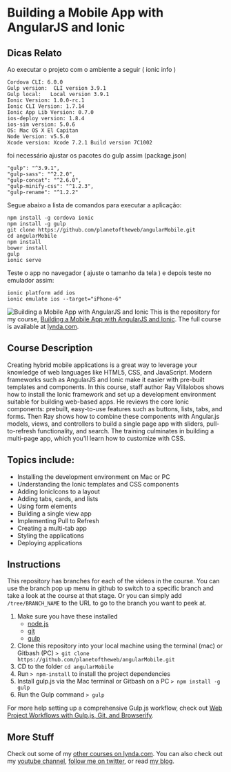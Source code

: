 # Building a Mobile App with AngularJS and Ionic

## Dicas Relato
Ao executar o projeto com o ambiente a seguir ( ionic info ) 

    Cordova CLI: 6.0.0
    Gulp version:  CLI version 3.9.1
    Gulp local:   Local version 3.9.1
    Ionic Version: 1.0.0-rc.1
    Ionic CLI Version: 1.7.14
    Ionic App Lib Version: 0.7.0
    ios-deploy version: 1.8.4 
    ios-sim version: 5.0.6 
    OS: Mac OS X El Capitan
    Node Version: v5.5.0
    Xcode version: Xcode 7.2.1 Build version 7C1002 

foi necessário ajustar os pacotes do gulp assim (package.json)

    "gulp": "^3.9.1",
    "gulp-sass": "^2.2.0",
    "gulp-concat": "^2.6.0",
    "gulp-minify-css": "^1.2.3",
    "gulp-rename": "^1.2.2"

Segue abaixo a lista de comandos para executar a aplicação:

    npm install -g cordova ionic
    npm install -g gulp
    git clone https://github.com/planetoftheweb/angularMobile.git
    cd angularMobile
    npm install
    bower install
    gulp
    ionic serve
    
Teste o app no navegador ( ajuste o tamanho da tela ) e depois teste no emulador assim:

    ionic platform add ios
    ionic emulate ios --target="iPhone-6"



![Building a Mobile App with AngularJS and Ionic](hero.png)
This is the repository for my course, [Building a Mobile App with AngularJS and Ionic](http://www.lynda.com/AngularJS-tutorials/Building-Mobile-App-AngularJS-Ionic/368920-2.html). The full course is available at [lynda.com](http://lynda.com).

## Course Description
Creating hybrid mobile applications is a great way to leverage your knowledge of web languages like HTML5, CSS, and JavaScript. Modern frameworks such as AngularJS and Ionic make it easier with pre-built templates and components. In this course, staff author Ray Villalobos shows how to install the Ionic framework and set up a development environment suitable for building web-based apps. He reviews the core Ionic components: prebuilt, easy-to-use features such as buttons, lists, tabs, and forms. Then Ray shows how to combine these components with Angular.js models, views, and controllers to build a single page app with sliders, pull-to-refresh functionality, and search. The training culminates in building a multi-page app, which you'll learn how to customize with CSS.

## Topics include:
- Installing the development environment on Mac or PC
- Understanding the Ionic templates and CSS components
- Adding IonicIcons to a layout
- Adding tabs, cards, and lists
- Using form elements
- Building a single view app
- Implementing Pull to Refresh
- Creating a multi-tab app
- Styling the applications
- Deploying applications

## Instructions
This repository has branches for each of the videos in the course. You can use the branch pop up menu in github to switch to a specific branch and take a look at the course at that stage. Or you can simply add `/tree/BRANCH_NAME` to the URL to go to the branch you want to peek at.

1. Make sure you have these installed
	- [node.js](http://nodejs.org/)
	- [git](http://git-scm.com/)
	- [gulp](http://gulpjs.com/)
2. Clone this repository into your local machine using the terminal (mac) or Gitbash (PC) `> git clone https://github.com/planetoftheweb/angularMobile.git`
3. CD to the folder `cd angularMobile`
4. Run `> npm-install` to install the project dependencies
5. Install gulp.js via the Mac terminal or Gitbash on a PC `> npm install -g gulp`
5. Run the Gulp command `> gulp`

For more help setting up a comprehensive Gulp.js workflow, check out [Web Project Workflows with Gulp.js, Git, and Browserify](http://www.lynda.com/Web-Web-Design-tutorials/Web-Project-Workflows-Gulpjs-Git-Browserify/154416-2.html).

## More Stuff
Check out some of my [other courses on lynda.com](http://lynda.com/rayvillalobos). You can also check out my [youtube channel](http://youtube.com/planetoftheweb), [follow me on twitter](http://twitter.com/planetoftheweb), or read [my blog](http://raybo.org).
